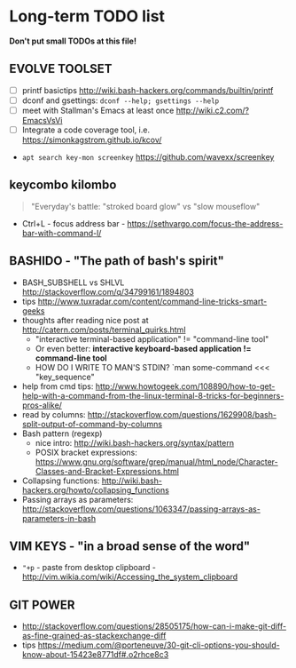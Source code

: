 # Long-term TODO list

**Don't put small TODOs at this file!**


## EVOLVE TOOLSET

- [ ] printf basictips http://wiki.bash-hackers.org/commands/builtin/printf
- [ ] dconf and gsettings: `dconf --help; gsettings --help`
- [ ] meet with Stallman's Emacs at least once http://wiki.c2.com/?EmacsVsVi
- [ ] Integrate a code coverage tool, i.e. https://simonkagstrom.github.io/kcov/
- `apt search key-mon screenkey` https://github.com/wavexx/screenkey

## keycombo kilombo 

> "Everyday's battle: "stroked board glow" vs "slow mouseflow"

- Ctrl+L - focus address bar - https://sethvargo.com/focus-the-address-bar-with-command-l/

## BASHIDO - "The path of bash's spirit"
- BASH_SUBSHELL vs SHLVL http://stackoverflow.com/q/34799161/1894803
- tips http://www.tuxradar.com/content/command-line-tricks-smart-geeks
- thoughts after reading nice post at http://catern.com/posts/terminal_quirks.html
  - "interactive terminal-based application" !=  "command-line tool"
  - Or even better: **interactive keyboard-based application !=  command-line tool**
  - HOW DO I WRITE TO MAN'S STDIN? `man some-command <<< "key_sequence"
- help from cmd tips: http://www.howtogeek.com/108890/how-to-get-help-with-a-command-from-the-linux-terminal-8-tricks-for-beginners-pros-alike/
- read by columns: http://stackoverflow.com/questions/1629908/bash-split-output-of-command-by-columns
- Bash pattern (regexp)
  - nice intro: http://wiki.bash-hackers.org/syntax/pattern
  - POSIX bracket expressions: https://www.gnu.org/software/grep/manual/html_node/Character-Classes-and-Bracket-Expressions.html
- Collapsing functions: http://wiki.bash-hackers.org/howto/collapsing_functions
- Passing arrays as parameters: http://stackoverflow.com/questions/1063347/passing-arrays-as-parameters-in-bash

## VIM KEYS - "in a broad sense of the word"
- `"+p` - paste from desktop clipboard - http://vim.wikia.com/wiki/Accessing_the_system_clipboard

## GIT POWER

- http://stackoverflow.com/questions/28505175/how-can-i-make-git-diff-as-fine-grained-as-stackexchange-diff
- tips https://medium.com/@porteneuve/30-git-cli-options-you-should-know-about-15423e8771df#.o2rhce8c3

